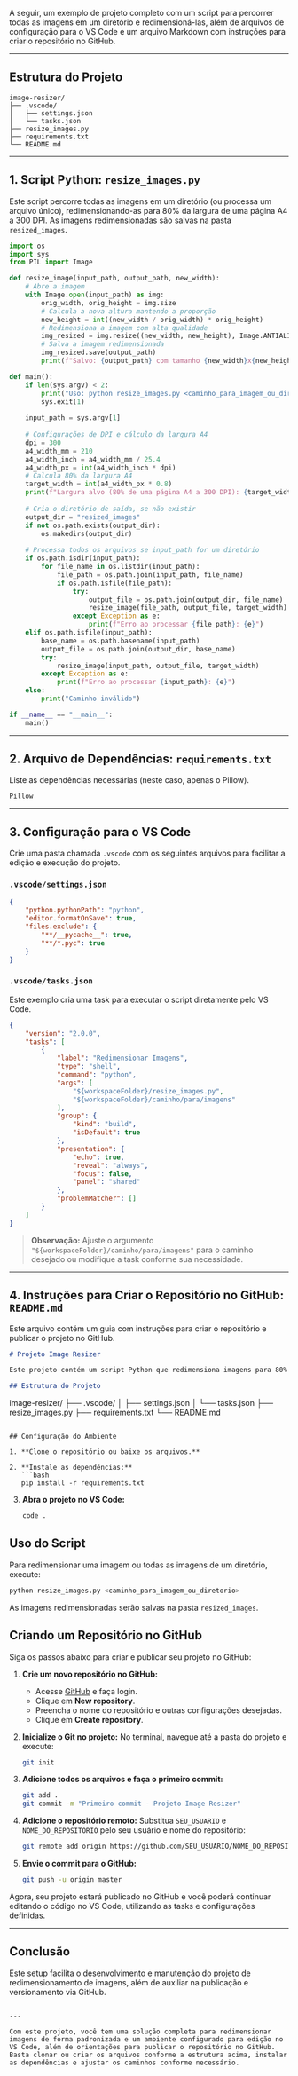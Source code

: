 A seguir, um exemplo de projeto completo com um script para percorrer todas as imagens em um diretório e redimensioná-las, além de arquivos de configuração para o VS Code e um arquivo Markdown com instruções para criar o repositório no GitHub.

---

## Estrutura do Projeto

```
image-resizer/
├── .vscode/
│   ├── settings.json
│   └── tasks.json
├── resize_images.py
├── requirements.txt
└── README.md
```

---

## 1. Script Python: `resize_images.py`

Este script percorre todas as imagens em um diretório (ou processa um arquivo único), redimensionando-as para 80% da largura de uma página A4 a 300 DPI. As imagens redimensionadas são salvas na pasta `resized_images`.

```python
import os
import sys
from PIL import Image

def resize_image(input_path, output_path, new_width):
    # Abre a imagem
    with Image.open(input_path) as img:
        orig_width, orig_height = img.size
        # Calcula a nova altura mantendo a proporção
        new_height = int((new_width / orig_width) * orig_height)
        # Redimensiona a imagem com alta qualidade
        img_resized = img.resize((new_width, new_height), Image.ANTIALIAS)
        # Salva a imagem redimensionada
        img_resized.save(output_path)
        print(f"Salvo: {output_path} com tamanho {new_width}x{new_height}")

def main():
    if len(sys.argv) < 2:
        print("Uso: python resize_images.py <caminho_para_imagem_ou_diretorio>")
        sys.exit(1)
    
    input_path = sys.argv[1]
    
    # Configurações de DPI e cálculo da largura A4
    dpi = 300
    a4_width_mm = 210
    a4_width_inch = a4_width_mm / 25.4
    a4_width_px = int(a4_width_inch * dpi)
    # Calcula 80% da largura A4
    target_width = int(a4_width_px * 0.8)
    print(f"Largura alvo (80% de uma página A4 a 300 DPI): {target_width} pixels")
    
    # Cria o diretório de saída, se não existir
    output_dir = "resized_images"
    if not os.path.exists(output_dir):
        os.makedirs(output_dir)
    
    # Processa todos os arquivos se input_path for um diretório
    if os.path.isdir(input_path):
        for file_name in os.listdir(input_path):
            file_path = os.path.join(input_path, file_name)
            if os.path.isfile(file_path):
                try:
                    output_file = os.path.join(output_dir, file_name)
                    resize_image(file_path, output_file, target_width)
                except Exception as e:
                    print(f"Erro ao processar {file_path}: {e}")
    elif os.path.isfile(input_path):
        base_name = os.path.basename(input_path)
        output_file = os.path.join(output_dir, base_name)
        try:
            resize_image(input_path, output_file, target_width)
        except Exception as e:
            print(f"Erro ao processar {input_path}: {e}")
    else:
        print("Caminho inválido")

if __name__ == "__main__":
    main()
```

---

## 2. Arquivo de Dependências: `requirements.txt`

Liste as dependências necessárias (neste caso, apenas o Pillow).

```
Pillow
```

---

## 3. Configuração para o VS Code

Crie uma pasta chamada `.vscode` com os seguintes arquivos para facilitar a edição e execução do projeto.

### `.vscode/settings.json`

```json
{
    "python.pythonPath": "python",
    "editor.formatOnSave": true,
    "files.exclude": {
        "**/__pycache__": true,
        "**/*.pyc": true
    }
}
```

### `.vscode/tasks.json`

Este exemplo cria uma task para executar o script diretamente pelo VS Code.

```json
{
    "version": "2.0.0",
    "tasks": [
        {
            "label": "Redimensionar Imagens",
            "type": "shell",
            "command": "python",
            "args": [
                "${workspaceFolder}/resize_images.py",
                "${workspaceFolder}/caminho/para/imagens"
            ],
            "group": {
                "kind": "build",
                "isDefault": true
            },
            "presentation": {
                "echo": true,
                "reveal": "always",
                "focus": false,
                "panel": "shared"
            },
            "problemMatcher": []
        }
    ]
}
```

> **Observação:** Ajuste o argumento `"${workspaceFolder}/caminho/para/imagens"` para o caminho desejado ou modifique a task conforme sua necessidade.

---

## 4. Instruções para Criar o Repositório no GitHub: `README.md`

Este arquivo contém um guia com instruções para criar o repositório e publicar o projeto no GitHub.

```markdown
# Projeto Image Resizer

Este projeto contém um script Python que redimensiona imagens para 80% da largura de uma página A4 a 300 DPI, percorrendo todas as imagens em um diretório e salvando as imagens redimensionadas na pasta `resized_images`.

## Estrutura do Projeto

```
image-resizer/
├── .vscode/
│   ├── settings.json
│   └── tasks.json
├── resize_images.py
├── requirements.txt
└── README.md
```

## Configuração do Ambiente

1. **Clone o repositório ou baixe os arquivos.**

2. **Instale as dependências:**
   ```bash
   pip install -r requirements.txt
   ```

3. **Abra o projeto no VS Code:**
   ```bash
   code .
   ```

## Uso do Script

Para redimensionar uma imagem ou todas as imagens de um diretório, execute:
```bash
python resize_images.py <caminho_para_imagem_ou_diretorio>
```
As imagens redimensionadas serão salvas na pasta `resized_images`.

## Criando um Repositório no GitHub

Siga os passos abaixo para criar e publicar seu projeto no GitHub:

1. **Crie um novo repositório no GitHub:**
   - Acesse [GitHub](https://github.com) e faça login.
   - Clique em **New repository**.
   - Preencha o nome do repositório e outras configurações desejadas.
   - Clique em **Create repository**.

2. **Inicialize o Git no projeto:**
   No terminal, navegue até a pasta do projeto e execute:
   ```bash
   git init
   ```

3. **Adicione todos os arquivos e faça o primeiro commit:**
   ```bash
   git add .
   git commit -m "Primeiro commit - Projeto Image Resizer"
   ```

4. **Adicione o repositório remoto:**
   Substitua `SEU_USUARIO` e `NOME_DO_REPOSITORIO` pelo seu usuário e nome do repositório:
   ```bash
   git remote add origin https://github.com/SEU_USUARIO/NOME_DO_REPOSITORIO.git
   ```

5. **Envie o commit para o GitHub:**
   ```bash
   git push -u origin master
   ```

Agora, seu projeto estará publicado no GitHub e você poderá continuar editando o código no VS Code, utilizando as tasks e configurações definidas.

---

## Conclusão

Este setup facilita o desenvolvimento e manutenção do projeto de redimensionamento de imagens, além de auxiliar na publicação e versionamento via GitHub.
```

---

Com este projeto, você tem uma solução completa para redimensionar imagens de forma padronizada e um ambiente configurado para edição no VS Code, além de orientações para publicar o repositório no GitHub. Basta clonar ou criar os arquivos conforme a estrutura acima, instalar as dependências e ajustar os caminhos conforme necessário.
